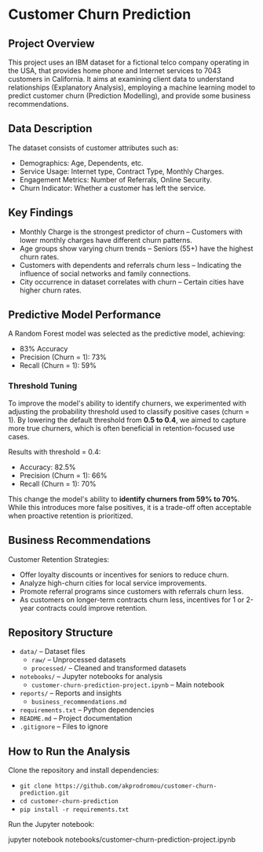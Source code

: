 # Customer Churn Prediction

## Project Overview

This project uses an IBM dataset for a fictional telco company operating in the USA, that provides home phone and Internet services to 7043 customers in California. It aims at examining client data to understand relationships (Explanatory Analysis), employing a machine learning model to predict customer churn (Prediction Modelling), and provide some business recommendations.

## Data Description

The dataset consists of customer attributes such as:

* Demographics: Age, Dependents, etc.
* Service Usage: Internet type, Contract Type, Monthly Charges.
* Engagement Metrics: Number of Referrals, Online Security.
* Churn Indicator: Whether a customer has left the service.

## Key Findings

* Monthly Charge is the strongest predictor of churn – Customers with lower monthly charges have different churn patterns.
* Age groups show varying churn trends – Seniors (55+) have the highest churn rates.
* Customers with dependents and referrals churn less – Indicating the influence of social networks and family connections.
* City occurrence in dataset correlates with churn – Certain cities have higher churn rates.

## Predictive Model Performance

A Random Forest model was selected as the predictive model, achieving:

* 83% Accuracy
* Precision (Churn = 1): 73%
* Recall (Churn = 1): 59%

### Threshold Tuning

To improve the model's ability to identify churners, we experimented with adjusting the probability threshold used to classify positive cases (churn = 1). By lowering the default threshold from **0.5 to 0.4**, we aimed to capture more true churners, which is often beneficial in retention-focused use cases.

Results with threshold = 0.4:

* Accuracy: 82.5%
* Precision (Churn = 1): 66%
* Recall (Churn = 1): 70%

This change the model's ability to **identify churners from 59% to 70%**. While this introduces more false positives, it is a trade-off often acceptable when proactive retention is prioritized.

## Business Recommendations

Customer Retention Strategies:
* Offer loyalty discounts or incentives for seniors to reduce churn.
* Analyze high-churn cities for local service improvements.
* Promote referral programs since customers with referrals churn less.
* As customers on longer-term contracts churn less, incentives for 1 or 2-year contracts could improve retention.

## Repository Structure

- `data/` – Dataset files  
  - `raw/` – Unprocessed datasets  
  - `processed/` – Cleaned and transformed datasets  
- `notebooks/` – Jupyter notebooks for analysis  
  - `customer-churn-prediction-project.ipynb` – Main notebook  
- `reports/` – Reports and insights  
  - `business_recommendations.md`  
- `requirements.txt` – Python dependencies  
- `README.md` – Project documentation  
- `.gitignore` – Files to ignore

## How to Run the Analysis

Clone the repository and install dependencies:

- `git clone https://github.com/akprodromou/customer-churn-prediction.git`
- `cd customer-churn-prediction`
- `pip install -r requirements.txt`

Run the Jupyter notebook:

jupyter notebook notebooks/customer-churn-prediction-project.ipynb
